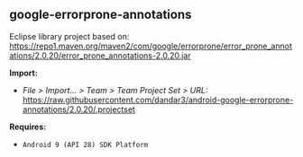 ## google-errorprone-annotations

Eclipse library project based on:<br/>
https://repo1.maven.org/maven2/com/google/errorprone/error_prone_annotations/2.0.20/error_prone_annotations-2.0.20.jar

**Import:**
- _File > Import... > Team > Team Project Set > URL:_<br/>
  https://raw.githubusercontent.com/dandar3/android-google-errorprone-annotations/2.0.20/.projectset

**Requires:**
- `Android 9 (API 28) SDK Platform`